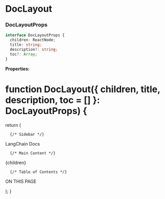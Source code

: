 # DocLayout

### DocLayoutProps

```typescript
interface DocLayoutProps {
  children: ReactNode;
  title: string;
  description?: string;
  toc?: Array;
}
```

**Properties:**

# function DocLayout({ children, title, description, toc = [] }: DocLayoutProps) {
  return (
    
      {/* Sidebar */}
      
        
          
LangChain Docs

          

      

      {/* Main Content */}
      
        
          
          
{children}

        

      {/* Table of Contents */}
      
        
          
ON THIS PAGE

          

      

  );
}